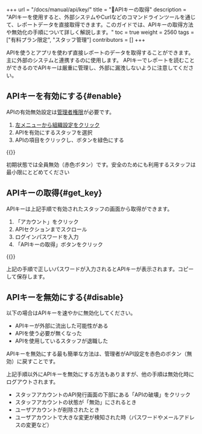 +++
url = "/docs/manual/api/key/"
title = "🔑APIキーの取得"
description = "APIキーを使用すると、外部システムやCurlなどのコマンドラインツールを通じて、レポートデータを直接取得できます。このガイドでは、APIキーの取得方法や無効化の手順について詳しく解説します。"
toc = true
weight = 2560
tags = ["有料プラン限定", "スタッフ管理"]
contributors = []
+++

APIを使うとアプリを使わず直接レポートのデータを取得することができます。
主に外部のシステムと連携するのに使用します。
APIキーでレポートを読むことができるのでAPIキーは厳重に管理し、外部に漏洩しないように注意してください。

## APIキーを有効にする{#enable}

APIの有効無効設定は[管理者権限](/docs/manual/initial-setting/staff/rank/)が必要です。

1. [左メニューから組織設定をクリック](/docs/manual/initial-setting/staff/rank/#rootSettingBtn)
2. APIを有効にするスタッフを選択
3. APIの項目をクリックし、ボタンを緑色にする

{{<icatch filename="img/enable-api" msg="スタッフごとにAPIキーの利用を許可・禁止にできます。初期状態では全スタッフが「禁止」です">}}

初期状態では全員無効（赤色ボタン）です。安全のためにも利用するスタッフは最小限にとどめてください

## APIキーの取得{#get_key}

APIキーは上記手順で有効されたスタッフの画面から取得ができます。

1. 「アカウント」をクリック
2. APIセクションまでスクロール
3. ログインパスワードを入力
4. 「APIキーの取得」ボタンをクリック

{{<icatch filename="img/apikeyGet" msg="APIキーを取得するには再認証のためログインパスワードの入力が必要です">}}

上記の手順で正しいパスワードが入力されるとAPIキーが表示されます。コピーして保存します。

## APIキーを無効にする{#disable}

以下の場合はAPIキーを速やかに無効化してください。

- APIキーが外部に流出した可能性がある
- APIを使う必要が無くなった
- APIを使用しているスタッフが退職した

APIキーを無効にする最も簡単な方法は、管理者がAPI設定を赤色のボタン（無効）に戻すことです。

上記手順以外にAPIキーを無効にする方法もありますが、他の手順は無効化時にログアウトされます。

- スタッフアカウントのAPI発行画面の下部にある「APIの破壊」をクリック
- スタッフアカウントの状態が「無効」にされるとき
- ユーザアカウントが削除されたとき
- ユーザアカウントで大きな変更が検知された時（パスワードやメールアドレスの変更など）
